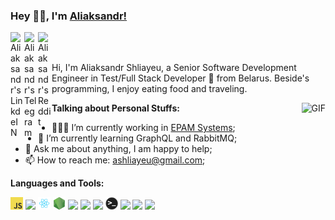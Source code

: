 ### Hey 👋🏽, I'm [Aliaksandr!](https://octys.dev) 

<a href="https://www.linkedin.com/in/aliaksandr-shliayeu-162113153/">
  <img align="left" alt="Aliaksandr's LinkdeIN" width="22px" src="https://cdn.jsdelivr.net/npm/simple-icons@v3/icons/linkedin.svg" />
</a>
<a href="https://t.me/PaSancho">
  <img align="left" alt="Aliaksandr's Telegram" width="22px" src="https://cdn.jsdelivr.net/npm/simple-icons@v3/icons/telegram.svg" />
</a>
<a href="https://www.reddit.com/user/koji6acbi4/">
  <img align="left" alt="Aliaksandr's Reddit" width="22px" src="https://cdn.jsdelivr.net/npm/simple-icons@v3/icons/reddit.svg" />
</a>


<br />
<br />

Hi, I'm Aliaksandr Shliayeu, a Senior Software Development Engineer in Test/Full Stack Developer 🚀 from Belarus. Beside's programming, I enjoy eating food and traveling.

  <img align="right" alt="GIF" src="https://media.giphy.com/media/836HiJc7pgzy8iNXCn/giphy.gif" />
  
**Talking about Personal Stuffs:**

- 👨🏽‍💻 I’m currently working in [EPAM Systems](https://epam.com);
- 🌱 I’m currently learning GraphQL and RabbitMQ; 
- 💬 Ask me about anything, I am happy to help;
- 📫 How to reach me: ashliayeu@gmail.com;

**Languages and Tools:**  

<code><img height="20" src="https://raw.githubusercontent.com/github/explore/80688e429a7d4ef2fca1e82350fe8e3517d3494d/topics/javascript/javascript.png"></code>
<code><img height="20" src="https://image.flaticon.com/icons/png/512/919/919832.png"></code>
<code><img height="20" src="https://raw.githubusercontent.com/github/explore/80688e429a7d4ef2fca1e82350fe8e3517d3494d/topics/react/react.png"></code>
<code><img height="20" src="https://raw.githubusercontent.com/github/explore/80688e429a7d4ef2fca1e82350fe8e3517d3494d/topics/nodejs/nodejs.png"></code>
<code><img height="20" src="https://media.mongodb.org/ico/icon-leaf.png"></code>
<code><img height="20" src="https://external-content.duckduckgo.com/iu/?u=https%3A%2F%2Fbuttercms.com%2Fstatic%2Fimages%2Ftech_banners%2FExpressJS.8587dd0647ca.png&f=1&nofb=1"></code>
<code><img height="20" src="https://www.docker.com/sites/default/files/d8/styles/role_icon/public/2019-07/Moby-logo.png"></code>
<code><img height="20" src="https://raw.githubusercontent.com/github/explore/80688e429a7d4ef2fca1e82350fe8e3517d3494d/topics/terminal/terminal.png"></code>
<code><img height="20" src="https://webdriver.io/img/webdriverio.png"></code>
<code><img height="20" src="https://cdn-images-1.medium.com/max/1600/1*vaO1dChd0ZHqk-kSC3M_Zw.png"></code>
<code><img height="20" src="https://cdn.freebiesupply.com/logos/thumbs/2x/jenkins-1-logo.png"></code>
